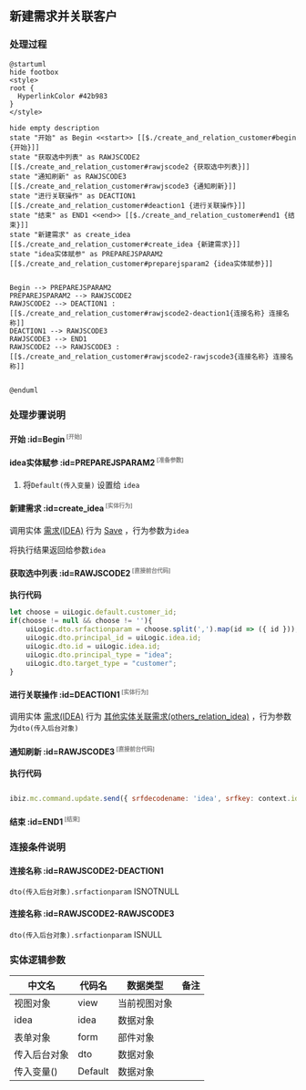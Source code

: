 ## 新建需求并关联客户 <!-- {docsify-ignore-all} -->

   

### 处理过程

```plantuml
@startuml
hide footbox
<style>
root {
  HyperlinkColor #42b983
}
</style>

hide empty description
state "开始" as Begin <<start>> [[$./create_and_relation_customer#begin {开始}]]
state "获取选中列表" as RAWJSCODE2  [[$./create_and_relation_customer#rawjscode2 {获取选中列表}]]
state "通知刷新" as RAWJSCODE3  [[$./create_and_relation_customer#rawjscode3 {通知刷新}]]
state "进行关联操作" as DEACTION1  [[$./create_and_relation_customer#deaction1 {进行关联操作}]]
state "结束" as END1 <<end>> [[$./create_and_relation_customer#end1 {结束}]]
state "新建需求" as create_idea  [[$./create_and_relation_customer#create_idea {新建需求}]]
state "idea实体赋参" as PREPAREJSPARAM2  [[$./create_and_relation_customer#preparejsparam2 {idea实体赋参}]]


Begin --> PREPAREJSPARAM2
PREPAREJSPARAM2 --> RAWJSCODE2
RAWJSCODE2 --> DEACTION1 : [[$./create_and_relation_customer#rawjscode2-deaction1{连接名称} 连接名称]]
DEACTION1 --> RAWJSCODE3
RAWJSCODE3 --> END1
RAWJSCODE2 --> RAWJSCODE3 : [[$./create_and_relation_customer#rawjscode2-rawjscode3{连接名称} 连接名称]]


@enduml
```


### 处理步骤说明

#### 开始 :id=Begin<sup class="footnote-symbol"> <font color=gray size=1>[开始]</font></sup>




#### idea实体赋参 :id=PREPAREJSPARAM2<sup class="footnote-symbol"> <font color=gray size=1>[准备参数]</font></sup>



1. 将`Default(传入变量)` 设置给  `idea`

#### 新建需求 :id=create_idea<sup class="footnote-symbol"> <font color=gray size=1>[实体行为]</font></sup>



调用实体 [需求(IDEA)](module/ProdMgmt/idea.md) 行为 [Save](module/ProdMgmt/idea#行为) ，行为参数为`idea`

将执行结果返回给参数`idea`

#### 获取选中列表 :id=RAWJSCODE2<sup class="footnote-symbol"> <font color=gray size=1>[直接前台代码]</font></sup>



<p class="panel-title"><b>执行代码</b></p>

```javascript
let choose = uiLogic.default.customer_id;
if(choose != null && choose != ''){
    uiLogic.dto.srfactionparam = choose.split(',').map(id => ({ id }));
    uiLogic.dto.principal_id = uiLogic.idea.id;
    uiLogic.dto.id = uiLogic.idea.id;
    uiLogic.dto.principal_type = "idea";
    uiLogic.dto.target_type = "customer";
}
```

#### 进行关联操作 :id=DEACTION1<sup class="footnote-symbol"> <font color=gray size=1>[实体行为]</font></sup>



调用实体 [需求(IDEA)](module/ProdMgmt/idea.md) 行为 [其他实体关联需求(others_relation_idea)](module/ProdMgmt/idea#行为) ，行为参数为`dto(传入后台对象)`

#### 通知刷新 :id=RAWJSCODE3<sup class="footnote-symbol"> <font color=gray size=1>[直接前台代码]</font></sup>



<p class="panel-title"><b>执行代码</b></p>

```javascript

ibiz.mc.command.update.send({ srfdecodename: 'idea', srfkey: context.idea})
```

#### 结束 :id=END1<sup class="footnote-symbol"> <font color=gray size=1>[结束]</font></sup>




### 连接条件说明
#### 连接名称 :id=RAWJSCODE2-DEACTION1

```dto(传入后台对象).srfactionparam``` ISNOTNULL
#### 连接名称 :id=RAWJSCODE2-RAWJSCODE3

```dto(传入后台对象).srfactionparam``` ISNULL


### 实体逻辑参数

|    中文名   |    代码名    |  数据类型      |备注 |
| --------| --------| --------  | --------   |
|视图对象|view|当前视图对象||
|idea|idea|数据对象||
|表单对象|form|部件对象||
|传入后台对象|dto|数据对象||
|传入变量(<i class="fa fa-check"/></i>)|Default|数据对象||
